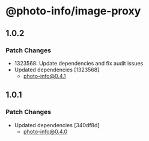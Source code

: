 # @photo-info/image-proxy

## 1.0.2

### Patch Changes

- 1323568: Update dependencies and fix audit issues
- Updated dependencies [1323568]
  - photo-info@0.4.1

## 1.0.1

### Patch Changes

- Updated dependencies [340df8d]
  - photo-info@0.4.0
